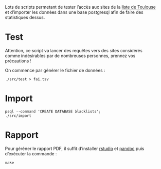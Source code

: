 Lots de scripts permetant de tester l’accès aux sites de la [liste de
Toulouse](https://dsi.ut-capitole.fr/blacklists/) et d’importer les données dans
une base postgresql afin de faire des statistiques dessus.

# Test

Attention, ce script va lancer des requêtes vers des sites considérés comme
indésirables par de nombreuses personnes, prennez vos précautions !

On commence par générer le fichier de données :

```
./src/test > fai.tsv
```

# Import

```
psql --command 'CREATE DATABASE blacklists';
./src/import
```

# Rapport

Pour géréner le rapport PDF, il suffit d’installer
[rstudio](https://www.rstudio.com/) et [pandoc](http://pandoc.org/) puis
d’exécuter la commande :

```
make
```
